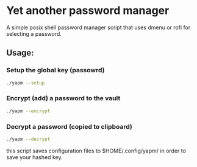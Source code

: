 # Yet another password manager

A simple posix shell password manager script that uses dmenu or rofi for selecting a password.


## Usage:

### Setup the global key (passowrd)
```bash
./yapm --setup
```

### Encrypt (add) a password to the vault
```bash
./yapm --encrypt
```

### Decrypt a password (copied to clipboard)
```bash
./yapm --decrypt
```


this script saves configuration files to $HOME/.config/yapm/ in order to save your hashed key.


